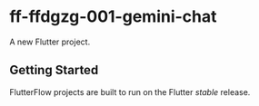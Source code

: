 # ff-ffdgzg-001-gemini-chat

A new Flutter project.

## Getting Started

FlutterFlow projects are built to run on the Flutter _stable_ release.
